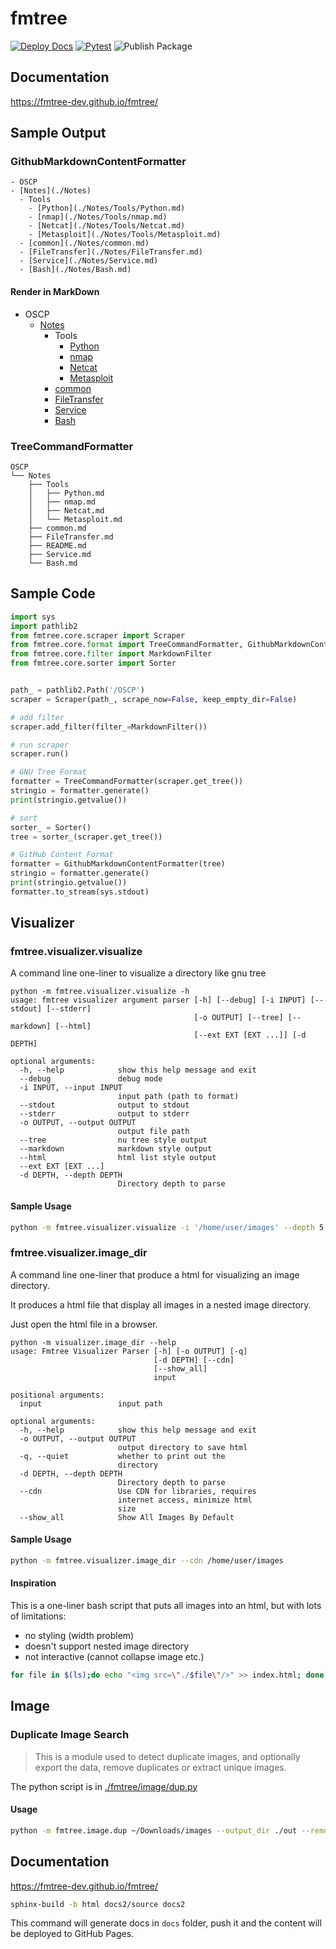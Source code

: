 # fmtree

[![Deploy Docs](https://github.com/fmtree-dev/fmtree/actions/workflows/docs.yml/badge.svg)](https://github.com/fmtree-dev/fmtree/actions/workflows/docs.yml)
[![Pytest](https://github.com/fmtree-dev/fmtree/actions/workflows/python-package.yml/badge.svg)](https://github.com/fmtree-dev/fmtree/actions/workflows/python-package.yml)
![Publish Package](https://github.com/fmtree-dev/fmtree/actions/workflows/python-publish.yml/badge.svg)

## Documentation

https://fmtree-dev.github.io/fmtree/


## Sample Output

### GithubMarkdownContentFormatter

```
- OSCP
- [Notes](./Notes)
  - Tools
    - [Python](./Notes/Tools/Python.md)
    - [nmap](./Notes/Tools/nmap.md)
    - [Netcat](./Notes/Tools/Netcat.md)
    - [Metasploit](./Notes/Tools/Metasploit.md)
  - [common](./Notes/common.md)
  - [FileTransfer](./Notes/FileTransfer.md)
  - [Service](./Notes/Service.md)
  - [Bash](./Notes/Bash.md)
```
#### Render in MarkDown
- OSCP
  - [Notes](./Notes)
    - Tools
      - [Python](./Notes/Tools/Python.md)
      - [nmap](./Notes/Tools/nmap.md)
      - [Netcat](./Notes/Tools/Netcat.md)
      - [Metasploit](./Notes/Tools/Metasploit.md)
    - [common](./Notes/common.md)
    - [FileTransfer](./Notes/FileTransfer.md)
    - [Service](./Notes/Service.md)
    - [Bash](./Notes/Bash.md)

### TreeCommandFormatter

```
OSCP
└── Notes
    ├── Tools
    │   ├── Python.md
    │   ├── nmap.md
    │   ├── Netcat.md
    │   └── Metasploit.md
    ├── common.md
    ├── FileTransfer.md
    ├── README.md
    ├── Service.md
    └── Bash.md
```

## Sample Code

```python
import sys
import pathlib2
from fmtree.core.scraper import Scraper
from fmtree.core.format import TreeCommandFormatter, GithubMarkdownContentFormatter
from fmtree.core.filter import MarkdownFilter
from fmtree.core.sorter import Sorter


path_ = pathlib2.Path('/OSCP')
scraper = Scraper(path_, scrape_now=False, keep_empty_dir=False)

# add filter
scraper.add_filter(filter_=MarkdownFilter())

# run scraper
scraper.run()

# GNU Tree Format
formatter = TreeCommandFormatter(scraper.get_tree())
stringio = formatter.generate()
print(stringio.getvalue())

# sort
sorter_ = Sorter()
tree = sorter_(scraper.get_tree())

# GitHub Content Format
formatter = GithubMarkdownContentFormatter(tree)
stringio = formatter.generate()
print(stringio.getvalue())
formatter.to_stream(sys.stdout)
```


## Visualizer

### fmtree.visualizer.visualize

A command line one-liner to visualize a directory like gnu tree

```
python -m fmtree.visualizer.visualize -h                                                      
usage: fmtree visualizer argument parser [-h] [--debug] [-i INPUT] [--stdout] [--stderr]
                                         [-o OUTPUT] [--tree] [--markdown] [--html]
                                         [--ext EXT [EXT ...]] [-d DEPTH]

optional arguments:
  -h, --help            show this help message and exit
  --debug               debug mode
  -i INPUT, --input INPUT
                        input path (path to format)
  --stdout              output to stdout
  --stderr              output to stderr
  -o OUTPUT, --output OUTPUT
                        output file path
  --tree                nu tree style output
  --markdown            markdown style output
  --html                html list style output
  --ext EXT [EXT ...]
  -d DEPTH, --depth DEPTH
                        Directory depth to parse
```

#### Sample Usage
```bash
python -m fmtree.visualizer.visualize -i '/home/user/images' --depth 5 --ext .jpg .png --stdout --debug --html
```

### fmtree.visualizer.image_dir

A command line one-liner that produce a html for visualizing an image directory.

It produces a html file that display all images in a nested image directory.

Just open the html file in a browser.

```
python -m visualizer.image_dir --help          
usage: Fmtree Visualizer Parser [-h] [-o OUTPUT] [-q]
                                [-d DEPTH] [--cdn]
                                [--show_all]
                                input

positional arguments:
  input                 input path

optional arguments:
  -h, --help            show this help message and exit
  -o OUTPUT, --output OUTPUT
                        output directory to save html
  -q, --quiet           whether to print out the
                        directory
  -d DEPTH, --depth DEPTH
                        Directory depth to parse
  --cdn                 Use CDN for libraries, requires
                        internet access, minimize html
                        size
  --show_all            Show All Images By Default
```

#### Sample Usage
```bash
python -m fmtree.visualizer.image_dir --cdn /home/user/images
```

#### Inspiration

This is a one-liner bash script that puts all images into an html, but with lots of limitations:
- no styling (width problem)
- doesn't support nested image directory
- not interactive (cannot collapse image etc.)

```bash
for file in $(ls);do echo "<img src=\"./$file\"/>" >> index.html; done
```

## Image

### Duplicate Image Search

> This is a module used to detect duplicate images, and optionally export the data, remove duplicates or extract unique images.

The python script is in [./fmtree/image/dup.py](./fmtree/image/dup.py)

#### Usage

```bash
python -m fmtree.image.dup ~/Downloads/images --output_dir ./out --remove_inplace --output_json dup.json -m perceptual-hash
```

## Documentation

https://fmtree-dev.github.io/fmtree/

```bash
sphinx-build -b html docs2/source docs2 
```

This command will generate docs in `docs` folder, push it and the content will be deployed to GitHub Pages.
